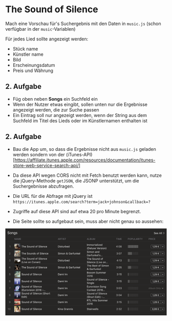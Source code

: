 
# The Sound of Silence 

Mach eine Vorschau für's Suchergebnis mit den Daten in `music.js` (schon verfügbar in der `music`-Variablen)

Für jedes Lied sollte angezeigt werden:
- Stück name
- Künstler name
- Bild
- Erscheinungsdatum
- Preis und Währung

## 2. Aufgabe
- Füg oben neben **Songs** ein Suchfeld ein
- Wenn der Nutzer etwas eingibt, sollen unten nur die Ergebnisse angezeigt werden, die zur Suche passen
- Ein Eintrag soll nur angezeigt werden, wenn der String aus dem Suchfeld im Titel des Lieds oder im Künstlernamen enthalten ist

## 2. Aufgabe
- Bau die App um, so dass die Ergebnisse nicht aus `music.js` geladen werden sondern von der (iTunes-API)[https://affiliate.itunes.apple.com/resources/documentation/itunes-store-web-service-search-api/]
- Da diese API wegen CORS nicht mit Fetch benutzt werden kann, nutze die jQuery-Methode `getJSON`, die JSONP unterstützt, um die Suchergebnisse abzufragen.
- Die URL für die Abfrage mit jQuery ist `https://itunes.apple.com/search?term=jack+johnson&callback=?`
- Zugriffe auf diese API sind auf etwa 20 pro Minute begrenzt.

- Die Seite sollte so aufgebaut sein, muss aber nicht genau so aussehen:

![preview](./assets/img/preview.png)
